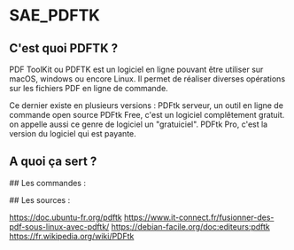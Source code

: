 # SAE_PDFTK

## C'est quoi PDFTK ?

PDF ToolKit ou PDFTK est un logiciel en ligne pouvant être utiliser sur macOS, windows ou encore Linux. Il permet de réaliser diverses opérations sur les fichiers PDF en ligne de commande.

Ce dernier existe en plusieurs versions : 
PDFtk serveur, un outil en ligne de commande open source 
PDFtk Free, c'est un logiciel complêtement gratuit. on appelle aussi ce genre de logiciel un "gratuiciel". 
PDFtk Pro, c'est la version du logiciel qui est payante.

## A quoi ça sert ?



## Les commandes :



## Les sources :

https://doc.ubuntu-fr.org/pdftk
https://www.it-connect.fr/fusionner-des-pdf-sous-linux-avec-pdftk/
https://debian-facile.org/doc:editeurs:pdftk
https://fr.wikipedia.org/wiki/PDFtk
